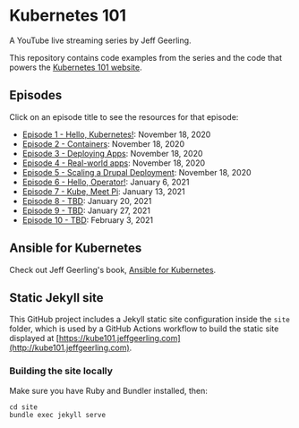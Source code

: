 # Kubernetes 101

A YouTube live streaming series by Jeff Geerling.

This repository contains code examples from the series and the code that powers the [Kubernetes 101 website](https://kube101.jeffgeerling.com).

## Episodes

Click on an episode title to see the resources for that episode:

  - [Episode 1 - Hello, Kubernetes!](episode-01): November 18, 2020
  - [Episode 2 - Containers](episode-02): November 18, 2020
  - [Episode 3 - Deploying Apps](episode-03): November 18, 2020
  - [Episode 4 - Real-world apps](episode-04): November 18, 2020
  - [Episode 5 - Scaling a Drupal Deployment](episode-05): November 18, 2020
  - [Episode 6 - Hello, Operator!](episode-06): January 6, 2021
  - [Episode 7 - Kube, Meet Pi](episode-07): January 13, 2021
  - [Episode 8 - TBD](episode-08): January 20, 2021
  - [Episode 9 - TBD](episode-09): January 27, 2021
  - [Episode 10 - TBD](episode-10): February 3, 2021

## Ansible for Kubernetes

Check out Jeff Geerling's book, [Ansible for Kubernetes](https://www.ansibleforkubernetes.com).

## Static Jekyll site

This GitHub project includes a Jekyll static site configuration inside the `site` folder, which is used by a GitHub Actions workflow to build the static site displayed at [https://kube101.jeffgeerling.com](http://kube101.jeffgeerling.com).

### Building the site locally

Make sure you have Ruby and Bundler installed, then:

    cd site
    bundle exec jekyll serve

